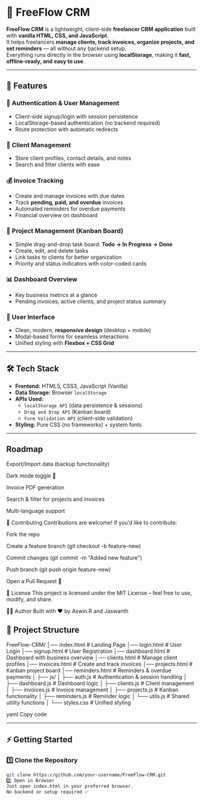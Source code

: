 # 🌟 FreeFlow CRM

**FreeFlow CRM** is a lightweight, client-side **freelancer CRM application** built with **vanilla HTML, CSS, and JavaScript**.  
It helps freelancers **manage clients, track invoices, organize projects, and set reminders** — all without any backend setup.  
Everything runs directly in the browser using **localStorage**, making it **fast, offline-ready, and easy to use**.

---

## 🚀 Features

### 🔑 Authentication & User Management
- Client-side signup/login with session persistence  
- LocalStorage-based authentication (no backend required)  
- Route protection with automatic redirects  

### 👥 Client Management
- Store client profiles, contact details, and notes  
- Search and filter clients with ease  

### 💰 Invoice Tracking
- Create and manage invoices with due dates  
- Track **pending, paid, and overdue** invoices  
- Automated reminders for overdue payments  
- Financial overview on dashboard  

### 📌 Project Management (Kanban Board)
- Simple drag-and-drop task board: **Todo → In Progress → Done**  
- Create, edit, and delete tasks  
- Link tasks to clients for better organization  
- Priority and status indicators with color-coded cards  

### 📊 Dashboard Overview
- Key business metrics at a glance  
- Pending invoices, active clients, and project status summary  

### 🎨 User Interface
- Clean, modern, **responsive design** (desktop + mobile)  
- Modal-based forms for seamless interactions  
- Unified styling with **Flexbox + CSS Grid**  

---

## 🛠️ Tech Stack

- **Frontend:** HTML5, CSS3, JavaScript (Vanilla)  
- **Data Storage:** Browser `localStorage`  
- **APIs Used:**  
  - `localStorage API` (data persistence & sessions)  
  - `Drag and Drop API` (Kanban board)  
  - `Form Validation API` (client-side validation)  
- **Styling:** Pure CSS (no frameworks) + system fonts  

---
## Roadmap
 Export/Import data (backup functionality)

 Dark mode toggle 🌙

 Invoice PDF generation

 Search & filter for projects and invoices

 Multi-language support

🤝 Contributing
Contributions are welcome!
If you’d like to contribute:

Fork the repo

Create a feature branch (git checkout -b feature-new)

Commit changes (git commit -m "Added new feature")

Push branch (git push origin feature-new)

Open a Pull Request 🚀

📜 License
This project is licensed under the MIT License – feel free to use, modify, and share.

👨‍💻 Author
Built with ❤️ by Aswin.R and Jaswanth
## 📂 Project Structure

FreeFlow-CRM/
│── index.html # Landing Page
│── login.html # User Login
│── signup.html # User Registration
│── dashboard.html # Dashboard with business overview
│── clients.html # Manage client profiles
│── invoices.html # Create and track invoices
│── projects.html # Kanban project board
│── reminders.html # Reminders & overdue payments
│
├── js/
│ ├── auth.js # Authentication & session handling
│ ├── dashboard.js # Dashboard logic
│ ├── clients.js # Client management
│ ├── invoices.js # Invoice management
│ ├── projects.js # Kanban functionality
│ ├── reminders.js # Reminder logic
│ └── utils.js # Shared utility functions
│
└── styles.css # Unified styling

yaml
Copy code

---

## ⚡ Getting Started

### 1️⃣ Clone the Repository
```bash
git clone https://github.com/your-username/FreeFlow-CRM.git
2️⃣ Open in Browser
Just open index.html in your preferred browser.
No backend or setup required ✅

